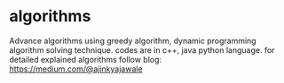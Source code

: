 # algorithms
Advance algorithms using greedy algorithm, dynamic programming algorithm solving technique. codes are in c++, java python language. 
for detailed explained algorithms follow blog:
https://medium.com/@ajinkyajawale
